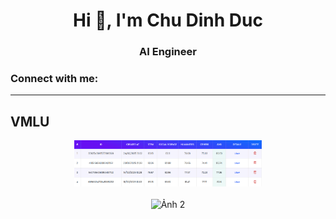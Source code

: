<h1 align="center">Hi 👋, I'm Chu Dinh Duc</h1>
<h3 align="center">AI Engineer</h3>

<h3 align="left">Connect with me:</h3>
<p align="left">
  <!-- Thêm liên kết mạng xã hội của bạn tại đây nếu cần -->
</p>

<hr/>

## VMLU

<p align="center">
  <!-- Thay URL của ảnh vào thuộc tính src nếu có -->
  <img src="https://github.com/duccd4/duccd4/blob/main/vmlu1.png" alt="Ảnh 1" width="300px" />
  <br/><br/>
  <img src="URL_ảnh_2" alt="Ảnh 2" width="300px" />
</p>
